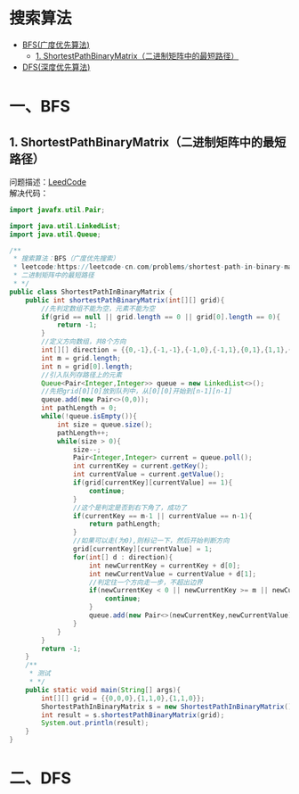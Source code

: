# 搜索算法
* [BFS(广度优先算法)](https://github.com/Hi-world-DF/Interview-knowledge-points/blob/master/LeetCode/searchAlgorithm.md#%E4%B8%80bfs)
  * [1. ShortestPathBinaryMatrix（二进制矩阵中的最短路径）](https://github.com/Hi-world-DF/Interview-knowledge-points/blob/master/LeetCode/searchAlgorithm.md#1-shortestpathbinarymatrix%E4%BA%8C%E8%BF%9B%E5%88%B6%E7%9F%A9%E9%98%B5%E4%B8%AD%E7%9A%84%E6%9C%80%E7%9F%AD%E8%B7%AF%E5%BE%84)
* [DFS(深度优先算法)](https://github.com/Hi-world-DF/Interview-knowledge-points/blob/master/LeetCode/searchAlgorithm.md#%E4%BA%8Cdfs)

# 一、BFS
## 1. ShortestPathBinaryMatrix（二进制矩阵中的最短路径）
问题描述：[LeedCode](https://leetcode-cn.com/problems/shortest-path-in-binary-matrix/)   
解决代码：
``` java
import javafx.util.Pair;

import java.util.LinkedList;
import java.util.Queue;

/**
 * 搜索算法：BFS（广度优先搜索）
 * leetcode:https://leetcode-cn.com/problems/shortest-path-in-binary-matrix/
 * 二进制矩阵中的最短路径
 * */
public class ShortestPathInBinaryMatrix {
    public int shortestPathBinaryMatrix(int[][] grid){
        //先判定数组不能为空，元素不能为空
        if(grid == null || grid.length == 0 || grid[0].length == 0){
            return -1;
        }
        //定义方向数组，共8个方向
        int[][] direction = {{0,-1},{-1,-1},{-1,0},{-1,1},{0,1},{1,1},{1,0},{1,-1}};
        int m = grid.length;
        int n = grid[0].length;
        //引入队列存路径上的元素
        Queue<Pair<Integer,Integer>> queue = new LinkedList<>();
        //先把grid[0][0]放到队列中，从[0][0]开始到[n-1][n-1]
        queue.add(new Pair<>(0,0));
        int pathLength = 0;
        while(!queue.isEmpty()){
            int size = queue.size();
            pathLength++;
            while(size > 0){
                size--;
                Pair<Integer,Integer> current = queue.poll();
                int currentKey = current.getKey();
                int currentValue = current.getValue();
                if(grid[currentKey][currentValue] == 1){
                    continue;
                }
                //这个是判定是否到右下角了，成功了
                if(currentKey == m-1 || currentValue == n-1){
                    return pathLength;
                }
                //如果可以走(为0),则标记一下，然后开始判断方向
                grid[currentKey][currentValue] = 1;
                for(int[] d : direction){
                    int newCurrentKey = currentKey + d[0];
                    int newCurrentValue = currentValue + d[1];
                    //判定往一个方向走一步，不超出边界
                    if(newCurrentKey < 0 || newCurrentKey >= m || newCurrentValue < 0 || newCurrentValue >= n){
                        continue;
                    }
                    queue.add(new Pair<>(newCurrentKey,newCurrentValue));
                }
            }
        }
        return -1;
    }
    /**
     * 测试
     * */
    public static void main(String[] args){
        int[][] grid = {{0,0,0},{1,1,0},{1,1,0}};
        ShortestPathInBinaryMatrix s = new ShortestPathInBinaryMatrix();
        int result = s.shortestPathBinaryMatrix(grid);
        System.out.println(result);
    }
}
```

# 二、DFS
